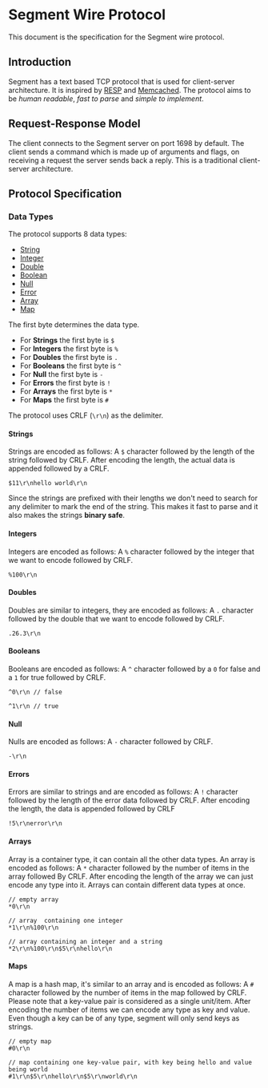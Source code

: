 # Segment Wire Protocol

This document is the specification for the Segment wire protocol.

## Introduction

Segment has a text based TCP protocol that is used for client-server architecture. It is inspired by [RESP](https://redis.io/docs/reference/protocol-spec/) and [Memcached](https://github.com/memcached/memcached/blob/master/doc/protocol.txt). The protocol aims to be _human readable_, _fast to parse_ and _simple to implement_.

## Request-Response Model

The client connects to the Segment server on port 1698 by default. The client sends a command which is made up of arguments and flags, on receiving a request the server sends back a reply. This is a traditional client-server architecture.

## Protocol Specification

### Data Types

The protocol supports 8 data types:

- [String](#strings)
- [Integer](#integers)
- [Double](#doubles)
- [Boolean](#booleans)
- [Null](#null)
- [Error](#errors)
- [Array](#arrays)
- [Map](#maps)

The first byte determines the data type.

- For **Strings** the first byte is `$`
- For **Integers** the first byte is `%`
- For **Doubles** the first byte is `.`
- For **Booleans** the first byte is `^`
- For **Null** the first byte is `-`
- For **Errors** the first byte is `!`
- For **Arrays** the first byte is `*`
- For **Maps** the first byte is `#`

The protocol uses CRLF (`\r\n`) as the delimiter.

#### Strings

Strings are encoded as follows: A `$` character followed by the length of the string followed by CRLF. After encoding the length, the actual data is appended followed by a CRLF.

```
$11\r\nhello world\r\n
```

Since the strings are prefixed with their lengths we don't need to search for any delimiter to mark the end of the string. This makes it fast to parse and it also makes the strings **binary safe**.

#### Integers

Integers are encoded as follows: A `%` character followed by the integer that we want to encode followed by CRLF.

```
%100\r\n
```

#### Doubles

Doubles are similar to integers, they are encoded as follows: A `.` character followed by the double that we want to encode followed by CRLF.

```
.26.3\r\n
```

#### Booleans

Booleans are encoded as follows: A `^` character followed by a `0` for false and a `1` for true followed by CRLF.

```
^0\r\n // false

^1\r\n // true
```

#### Null

Nulls are encoded as follows: A `-` character followed by CRLF.

```
-\r\n
```

#### Errors

Errors are similar to strings and are encoded as follows: A `!` character followed by the length of the error data followed by CRLF. After encoding the length, the data is appended followed by CRLF

```
!5\r\nerror\r\n
```

#### Arrays

Array is a container type, it can contain all the other data types. An array is encoded as follows: A `*` character followed by the number of items in the array followed By CRLF. After encoding the length of the array we can just encode any type into it. Arrays can contain different data types at once.

```
// empty array
*0\r\n

// array  containing one integer
*1\r\n%100\r\n

// array containing an integer and a string
*2\r\n%100\r\n$5\r\nhello\r\n
```

#### Maps

A map is a hash map, it's similar to an array and is encoded as follows: A `#` character followed by the number of items in the map followed by CRLF. Please note that a key-value pair is considered as a single unit/item. After encoding the number of items we can encode any type as key and value. Even though a key can be of any type, segment will only send keys as strings.

```
// empty map
#0\r\n

// map containing one key-value pair, with key being hello and value being world
#1\r\n$5\r\nhello\r\n$5\r\nworld\r\n
```
